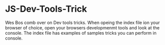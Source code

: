 # JS-Dev-Tools-Trick
Wes Bos comb over on Dev tools tricks. When opeing the index file ion your browser of choice, open your browsers developmenmt tools and look at the console. The index file has examples of samples tricks you can perform in console. 
